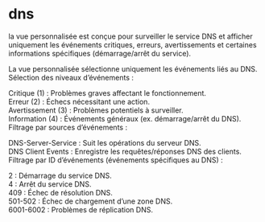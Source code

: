 # dns
la vue personnalisée est conçue pour surveiller le service DNS et afficher uniquement les événements critiques, erreurs, avertissements et certaines informations spécifiques (démarrage/arrêt du service).  

La vue personnalisée sélectionne uniquement les événements liés au DNS.  
Sélection des niveaux d’événements :  

Critique (1) : Problèmes graves affectant le fonctionnement.  
Erreur (2) : Échecs nécessitant une action.  
Avertissement (3) : Problèmes potentiels à surveiller.  
Information (4) : Événements généraux (ex. démarrage/arrêt du DNS).  
Filtrage par sources d’événements :  

DNS-Server-Service : Suit les opérations du serveur DNS.  
DNS Client Events : Enregistre les requêtes/réponses DNS des clients.  
Filtrage par ID d’événements (événements spécifiques au DNS) :  

2 : Démarrage du service DNS.  
4 : Arrêt du service DNS.  
409 : Échec de résolution DNS.  
501-502 : Échec de chargement d’une zone DNS.  
6001-6002 : Problèmes de réplication DNS.  
